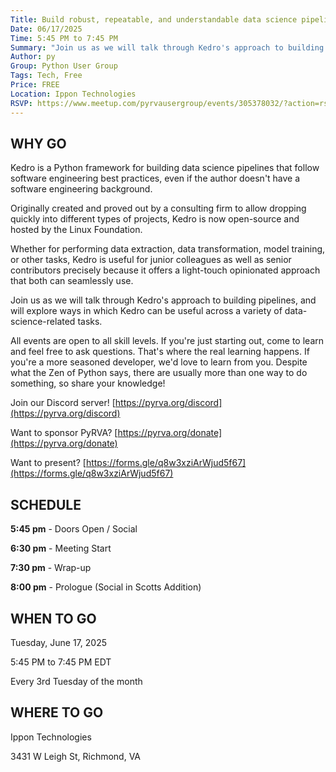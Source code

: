 ```yaml
---
Title: Build robust, repeatable, and understandable data science pipelines with Kedro
Date: 06/17/2025
Time: 5:45 PM to 7:45 PM
Summary: "Join us as we will talk through Kedro's approach to building pipelines, and will explore ways in which Kedro can be useful across a variety of data-science-related tasks."
Author: py
Group: Python User Group
Tags: Tech, Free
Price: FREE
Location: Ippon Technologies
RSVP: https://www.meetup.com/pyrvausergroup/events/305378032/?action=rsvp
---
```


## WHY GO

Kedro is a Python framework for building data science pipelines that follow software engineering best practices, even if the author doesn't have a software engineering background.


Originally created and proved out by a consulting firm to allow dropping quickly into different types of projects, Kedro is now open-source and hosted by the Linux Foundation.


Whether for performing data extraction, data transformation, model training, or other tasks, Kedro is useful for junior colleagues as well as senior contributors precisely because it offers a light-touch opinionated approach that both can seamlessly use.


Join us as we will talk through Kedro's approach to building pipelines, and will explore ways in which Kedro can be useful across a variety of data-science-related tasks.

All events are open to all skill levels. If you're just starting out, come to learn and feel free to ask questions. That's where the real learning happens. If you're a more seasoned developer, we'd love to learn from you. Despite what the Zen of Python says, there are usually more than one way to do something, so share your knowledge!

Join our Discord server! [https://pyrva.org/discord](https://pyrva.org/discord)

Want to sponsor PyRVA? [https://pyrva.org/donate](https://pyrva.org/donate)

Want to present? [https://forms.gle/q8w3xziArWjud5f67](https://forms.gle/q8w3xziArWjud5f67)

## SCHEDULE

**5:45 pm** - Doors Open / Social

**6:30 pm** - Meeting Start

**7:30 pm** - Wrap-up

**8:00 pm** - Prologue (Social in Scotts Addition)

## WHEN TO GO

Tuesday, June 17, 2025

5:45 PM to 7:45 PM EDT

Every 3rd Tuesday of the month

## WHERE TO GO

Ippon Technologies

3431 W Leigh St, Richmond, VA

